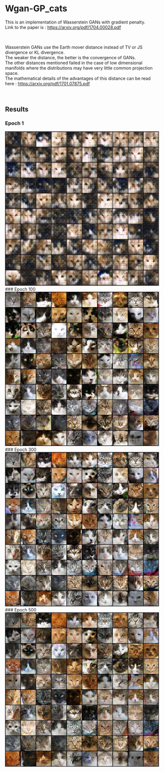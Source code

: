 # Wgan-GP_cats

This is an implementation of Wasserstein GANs with gradient penalty.<br>
Link to the paper is : https://arxiv.org/pdf/1704.00028.pdf
<br><br><br>

Wasserstein GANs use the Earth mover distance instead of TV or JS divergence or KL divergence.
<br>
The weaker the distance, the better is the convergence of GANs. <br>
The other distances mentioned failed in the case of low dimensional manifolds where the distributions may have very little common projection space. 
<br>
The mathematical details of the advantages of this distance can be read here : https://arxiv.org/pdf/1701.07875.pdf<br>
<br>
<br>

## Results
### Epoch 1 
<img src="sample_images/wgan_gp/Epoch 1.jpg">
<br>
### Epoch 100
<img src="sample_images/wgan_gp/Epoch 100.jpg">
<br>
### Epoch 300
<img src="sample_images/wgan_gp/Epoch 300.jpg">
<br>
### Epoch 500
<img src="sample_images/wgan_gp/Epoch 500.jpg">
